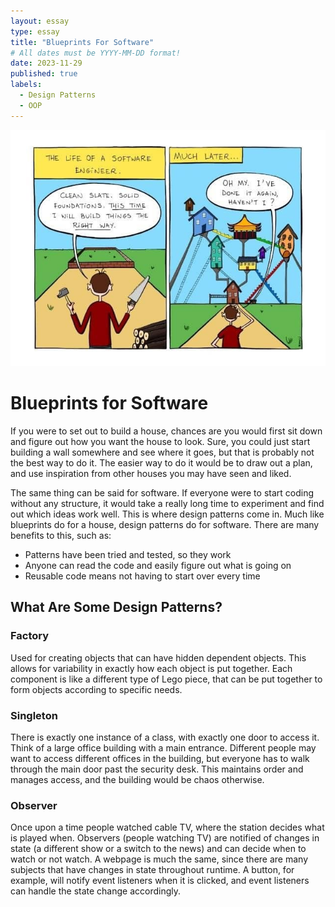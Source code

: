 ```yaml
---
layout: essay
type: essay
title: "Blueprints For Software"
# All dates must be YYYY-MM-DD format!
date: 2023-11-29
published: true
labels:
  - Design Patterns
  - OOP
---
```


<img width="800px" src="../img/pattern.jpg">

# Blueprints for Software

If you were to set out to build a house, chances are you would first sit down and figure out how you want the house to look. Sure, you could just start building a wall somewhere and see where it goes, but that is probably not the best way to do it. The easier way to do it would be to draw out a plan, and use inspiration from other houses you may have seen and liked.

The same thing can be said for software. If everyone were to start coding without any structure, it would take a really long time to experiment and find out which ideas work well. This is where design patterns come in. Much like blueprints do for a house, design patterns do for software. There are many benefits to this, such as:

- Patterns have been tried and tested, so they work
- Anyone can read the code and easily figure out what is going on
- Reusable code means not having to start over every time

## What Are Some Design Patterns?

### Factory

Used for creating objects that can have hidden dependent objects. This allows for variability in exactly how each object is put together. Each component is like a different type of Lego piece, that can be put together to form objects according to specific needs.

### Singleton

There is exactly one instance of a class, with exactly one door to access it. Think of a large office building with a main entrance. Different people may want to access different offices in the building, but everyone has to walk through the main door past the security desk. This maintains order and manages access, and the building would be chaos otherwise.

### Observer

Once upon a time people watched cable TV, where the station decides what is played when. Observers (people watching TV) are notified of changes in state (a different show or a switch to the news) and can decide when to watch or not watch. A webpage is much the same, since there are many subjects that have changes in state throughout runtime. A button, for example, will notify event listeners when it is clicked, and event listeners can handle the state change accordingly.
